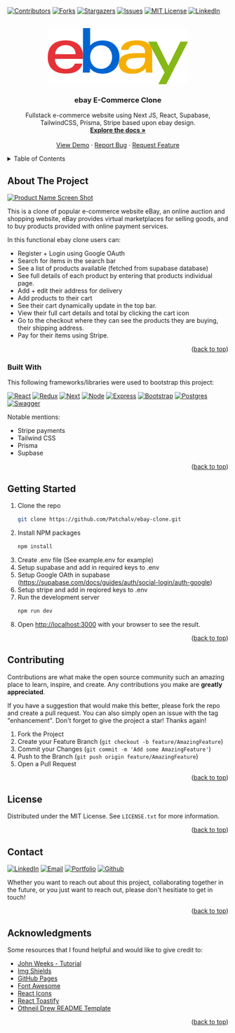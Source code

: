 <a name="readme-top"></a>

<!-- GETTING STARTED WITH THE README -->
<!--
*** 1. Search for repo_name and replace with github repo name
-->

<!-- PROJECT SHIELDS -->

[![Contributors][contributors-shield]][contributors-url]
[![Forks][forks-shield]][forks-url]
[![Stargazers][stars-shield]][stars-url]
[![Issues][issues-shield]][issues-url]
[![MIT License][license-shield]][license-url]
[![LinkedIn][linkedin-shield]][linkedin-url]

<!-- PROJECT LOGO -->
<br />
<div align="center">
  <a href="https://github.com/Patchalv/ebay-clone">
    <img src="./public/images/ebay_logo.png" alt="Logo" >
  </a>

  <h3 align="center">ebay E-Commerce Clone</h3>

  <p align="center">
    Fullstack e-commerce website using Next JS, React, Supabase, TailwindCSS, Prisma, Stripe based upon ebay design. 
    <br />
    <a href="https://github.com/Patchalv/ebay-clone"><strong>Explore the docs »</strong></a>
    <br />
    <br />
    <a href="https://github.com/Patchalv/ebay-clone">View Demo</a>
    ·
    <a href="https://github.com/Patchalv/ebay-clone/issues">Report Bug</a>
    ·
    <a href="https://github.com/Patchalv/ebay-clone/issues">Request Feature</a>
  </p>
</div>

<!-- TABLE OF CONTENTS -->
<details>
  <summary>Table of Contents</summary>
  <ol>
    <li>
      <a href="#about-the-project">About The Project</a>
      <ul>
        <li><a href="#built-with">Built With</a></li>
      </ul>
    </li>
    <li>
      <a href="#getting-started">Getting Started</a>
    </li>
    <li><a href="#contributing">Contributing</a></li>
    <li><a href="#license">License</a></li>
    <li><a href="#contact">Contact</a></li>
    <li><a href="#acknowledgments">Acknowledgments</a></li>
  </ol>
</details>

<!-- ABOUT THE PROJECT -->

## About The Project

[![Product Name Screen Shot][product-screenshot]](https://example.com)

This is a clone of popular e-commerce website eBay, an online auction and shopping website, eBay provides virtual marketplaces for selling goods, and to buy products provided with online payment services.

In this functional ebay clone users can:

-   Register + Login using Google OAuth
-   Search for items in the search bar
-   See a list of products available (fetched from supabase database)
-   See full details of each product by entering that products individual page.
-   Add + edit their address for delivery
-   Add products to their cart
-   See their cart dynamically update in the top bar.
-   View their full cart details and total by clicking the cart icon
-   Go to the checkout where they can see the products they are buying, their shipping address.
-   Pay for their items using Stripe.

<p align="right">(<a href="#readme-top">back to top</a>)</p>

### Built With

This following frameworks/libraries were used to bootstrap this project:

[![React][React.js]][React-url]
[![Redux][Redux.js]][Redux-url]
[![Next][Next.js]][Next-url]
[![Node][Node.js]][Node-url]
[![Express][Express.js]][Express-url]
[![Bootstrap][Bootstrap.com]][Bootstrap-url]
[![Postgres][postgresql]][postgresql-url]
[![Swagger][swagger]][swagger-url]

Notable mentions:

-   Stripe payments
-   Tailwind CSS
-   Prisma
-   Supbase

<p align="right">(<a href="#readme-top">back to top</a>)</p>

<!-- GETTING STARTED -->

## Getting Started

1. Clone the repo
    ```sh
    git clone https://github.com/Patchalv/ebay-clone.git
    ```
2. Install NPM packages
    ```sh
    npm install
    ```
3. Create .env file (See example.env for example)
4. Setup supabase and add in required keys to .env
5. Setup Google OAth in supabase (https://supabase.com/docs/guides/auth/social-login/auth-google)
6. Setup stripe and add in reqiored keys to .env
7. Run the development server
    ```sh
    npm run dev
    ```
8. Open [http://localhost:3000](http://localhost:3000) with your browser to see the result.

<p align="right">(<a href="#readme-top">back to top</a>)</p>

<!-- CONTRIBUTING -->

## Contributing

Contributions are what make the open source community such an amazing place to learn, inspire, and create. Any contributions you make are **greatly appreciated**.

If you have a suggestion that would make this better, please fork the repo and create a pull request. You can also simply open an issue with the tag "enhancement".
Don't forget to give the project a star! Thanks again!

1. Fork the Project
2. Create your Feature Branch (`git checkout -b feature/AmazingFeature`)
3. Commit your Changes (`git commit -m 'Add some AmazingFeature'`)
4. Push to the Branch (`git push origin feature/AmazingFeature`)
5. Open a Pull Request

<p align="right">(<a href="#readme-top">back to top</a>)</p>

<!-- LICENSE -->

## License

Distributed under the MIT License. See `LICENSE.txt` for more information.

<p align="right">(<a href="#readme-top">back to top</a>)</p>

<!-- CONTACT -->

## Contact

[![LinkedIn][linkedin-contact-shield]][linkedin-url]
[![Email][email-shield]][email-url]
[![Portfolio][portfolio-shield]][portfolio-url]
[![Github][github-shield]][github-url]

Whether you want to reach out about this project, collaborating together in the future, or you just want to reach out, please don't hesitiate to get in touch!

<p align="right">(<a href="#readme-top">back to top</a>)</p>

<!-- ACKNOWLEDGMENTS -->

## Acknowledgments

Some resources that I found helpful and would like to give credit to:

-   [John Weeks - Tutorial](https://github.com/John-Weeks-Dev)
-   [Img Shields](https://shields.io)
-   [GitHub Pages](https://pages.github.com)
-   [Font Awesome](https://fontawesome.com)
-   [React Icons](https://react-icons.github.io/react-icons/search)
-   [React Toastify](https://github.com/fkhadra/react-toastify)
-   [Othneil Drew README Template](https://github.com/othneildrew/Best-README-Template)

<p align="right">(<a href="#readme-top">back to top</a>)</p>

<!-- MARKDOWN LINKS & IMAGES -->
<!-- https://www.markdownguide.org/basic-syntax/#reference-style-links -->

<!-- Project Specfic -->

[product-screenshot]: images/screenshot.png
[product-logo]: images/logo.png

<!-- Project Shields -->

[contributors-shield]: https://img.shields.io/github/contributors/Patchalv/ebay-clone.svg?style=for-the-badge
[contributors-url]: https://github.com/Patchalv/ebay-clone/graphs/contributors
[forks-shield]: https://img.shields.io/github/forks/Patchalv/ebay-clone.svg?style=for-the-badge
[forks-url]: https://github.com/Patchalv/ebay-clone/network/members
[stars-shield]: https://img.shields.io/github/stars/Patchalv/ebay-clone.svg?style=for-the-badge
[stars-url]: https://github.com/Patchalv/ebay-clone/stargazers
[issues-shield]: https://img.shields.io/github/issues/Patchalv/ebay-clone.svg?style=for-the-badge
[issues-url]: https://github.com/Patchalv/ebay-clone/issues
[license-shield]: https://img.shields.io/github/license/Patchalv/ebay-clone.svg?style=for-the-badge
[license-url]: https://github.com/Patchalv/ebay-clone/blob/master/LICENSE.txt
[linkedin-shield]: https://img.shields.io/badge/-LinkedIn-black.svg?style=for-the-badge&logo=linkedin&colorB=555

<!-- Social Mediua -->

[linkedin-contact-shield]: https://img.shields.io/badge/LinkedIn-0077B5?style=for-the-badge&logo=linkedin&logoColor=white
[linkedin-url]: https://www.linkedin.com/in/patrickalvarezeades/
[email-shield]: https://img.shields.io/badge/Gmail-D14836?style=for-the-badge&logo=gmail&logoColor=white
[email-url]: mailto:p.alvarezeades@gmail.com
[portfolio-shield]: https://img.shields.io/badge/website-000000?style=for-the-badge&logo=About.me&logoColor=white
[portfolio-url]: https://patrickalvarez.com/
[github-shield]: https://img.shields.io/badge/GitHub-100000?style=for-the-badge&logo=github&logoColor=white
[github-url]: https://github.com/Patchalv

<!-- Languages & Tech used -->

[Angular.io]: https://img.shields.io/badge/Angular-DD0031?style=for-the-badge&logo=angular&logoColor=white
[Angular-url]: https://angular.io/
[Bootstrap.com]: https://img.shields.io/badge/Bootstrap-563D7C?style=for-the-badge&logo=bootstrap&logoColor=white
[Bootstrap-url]: https://getbootstrap.com
[CSS]: https://img.shields.io/badge/CSS3-1572B6?style=for-the-badge&logo=css3&logoColor=white
[CSS-url]: #
[Express.js]: https://img.shields.io/badge/Express.js-404D59?style=for-the-badge
[Express-url]: https://expressjs.com/
[HTML]: https://img.shields.io/badge/HTML5-E34F26?style=for-the-badge&logo=html5&logoColor=white
[HTML-url]: #
[JavaScript]: https://img.shields.io/badge/JavaScript-323330?style=for-the-badge&logo=javascript&logoColor=F7DF1E
[JavaScript-url]: #
[JQuery.com]: https://img.shields.io/badge/jQuery-0769AD?style=for-the-badge&logo=jquery&logoColor=white
[JQuery-url]: https://jquery.com
[Laravel.com]: https://img.shields.io/badge/Laravel-FF2D20?style=for-the-badge&logo=laravel&logoColor=white
[Laravel-url]: https://laravel.com
[Next.js]: https://img.shields.io/badge/next.js-000000?style=for-the-badge&logo=nextdotjs&logoColor=white
[Next-url]: https://nextjs.org/
[Node.js]: https://img.shields.io/badge/Node.js-43853D?style=for-the-badge&logo=node.js&logoColor=white
[Node-url]: https://nodejs.org/
[postgresql]: https://img.shields.io/badge/postgresql-4169e1?style=for-the-badge&logo=nextdotjs&logoColor=white
[postgresql-url]: https://www.postgresql.org/
[React.js]: https://img.shields.io/badge/React-20232A?style=for-the-badge&logo=react&logoColor=61DAFB
[React-url]: https://reactjs.org/
[Redux.js]: https://img.shields.io/badge/Redux-593D88?style=for-the-badge&logo=redux&logoColor=white
[Redux-url]: https://redux.js.org/
[swagger]: https://img.shields.io/badge/-Swagger-%23Clojure?style=for-the-badge&logo=swagger&logoColor=white
[swagger-url]: https://swagger.io/
[Svelte.dev]: https://img.shields.io/badge/Svelte-4A4A55?style=for-the-badge&logo=svelte&logoColor=FF3E00
[Svelte-url]: https://svelte.dev/
[Vue.js]: https://img.shields.io/badge/Vue.js-35495E?style=for-the-badge&logo=vuedotjs&logoColor=4FC08D
[Vue-url]: https://vuejs.org/

